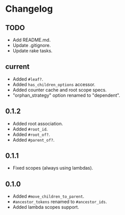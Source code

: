# Changelog

## TODO

- Add README.md.
- Update .gitignore.
- Update rake tasks.

## current

- Added `#leaf?`.
- Added `has_children_options` accessor.
- Added counter cache and root scope specs.
- "orphan_strategy" option renamed to "dependent".

## 0.1.2

- Added root association.
- Added `#root_id`.
- Added `#root_of?`.
- Added `#parent_of?`.

## 0.1.1

- Fixed scopes (always using lambdas).

## 0.1.0

- Added `#move_children_to_parent`.
- `#ancestor_tokens` renamed to `#ancestor_ids`.
- Added lambda scopes support.
